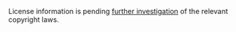 License information is pending [further investigation](http://thinklab.com/discussion/one-network-to-rule-them-all/102#2) of the relevant copyright laws.
